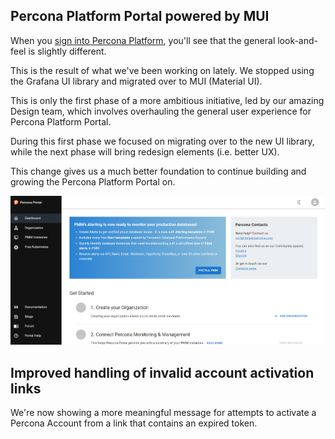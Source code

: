 ## Percona Platform Portal powered by MUI
When you [sign into Percona Platform](https://portal.percona.com), you'll see that the general look-and-feel is slightly different.

This is the result of what we've been working on lately. We stopped using the Grafana UI library and migrated over to MUI (Material UI).

This is only the first phase of a more ambitious initiative, led by our amazing Design team, which involves overhauling the general user experience for Percona Platform Portal.

During this first phase we focused on migrating over to the new UI library, while the next phase will bring redesign elements (i.e. better UX).

This change gives us a much better foundation to continue building and growing the Percona Platform Portal on.

![New-UI-changes](../images/new_MUI.png)

## Improved handling of invalid account activation links

We're now showing a more meaningful message for attempts to activate a Percona Account from a link that contains an expired token.